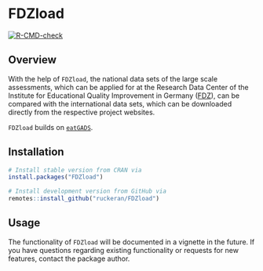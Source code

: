 
<!-- README.md is generated from README.Rmd. Please edit that file -->

# FDZload

<!-- badges: start -->

[![R-CMD-check](https://github.com/ruckeran/FDZload/actions/workflows/R-CMD-check.yaml/badge.svg)](https://github.com/ruckeran/FDZload/actions/workflows/R-CMD-check.yaml)
<!-- badges: end -->

## Overview

With the help of `FDZload`, the national data sets of the large scale
assessments, which can be applied for at the Research Data Center of the
Institute for Educational Quality Improvement in Germany
([FDZ](https://www.iqb.hu-berlin.de/fdz/)), can be compared with the
international data sets, which can be downloaded directly from the
respective project websites.

`FDZload` builds on [`eatGADS`](https://github.com/beckerbenj/eatGADS).

## Installation

``` r
# Install stable version from CRAN via
install.packages("FDZload")

# Install development version from GitHub via
remotes::install_github("ruckeran/FDZload")
```

## Usage

The functionality of `FDZload` will be documented in a vignette in the
future. If you have questions regarding existing functionality or
requests for new features, contact the package author.
